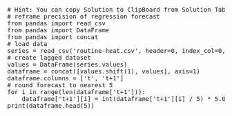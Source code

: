 <pre class="file" data-target="clipboard">
# Hint: You can copy Solution to ClipBoard from Solution Tab
# reframe precision of regression forecast
from pandas import read_csv
from pandas import DataFrame
from pandas import concat
# load data
series = read_csv('routine-heat.csv', header=0, index_col=0, parse_dates=True, squeeze=True)
# create lagged dataset
values = DataFrame(series.values)
dataframe = concat([values.shift(1), values], axis=1)
dataframe.columns = ['t', 't+1']
# round forecast to nearest 5
for i in range(len(dataframe['t+1'])):
	dataframe['t+1'][i] = int(dataframe['t+1'][i] / 5) * 5.0
print(dataframe.head(5))
</pre>